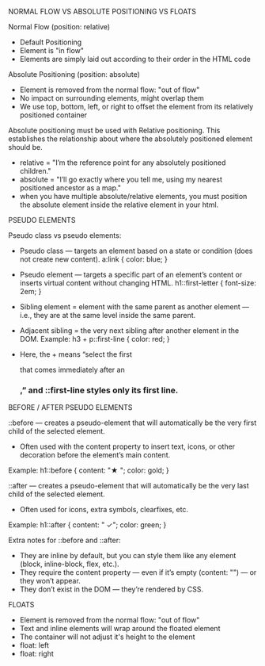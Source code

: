 NORMAL FLOW VS ABSOLUTE POSITIONING VS FLOATS

Normal Flow (position: relative)

- Default Positioning
- Element is "in flow"
- Elements are simply laid out according to their order in the HTML code

Absolute Positioning (position: absolute)

- Element is removed from the normal flow: "out of flow"
- No impact on surrounding elements, might overlap them
- We use top, bottom, left, or right to offset the element from its relatively positioned container

Absolute positioning must be used with Relative positioning. This establishes the relationship about where the absolutely positioned element should be.

- relative = "I’m the reference point for any absolutely positioned children."
- absolute = "I’ll go exactly where you tell me, using my nearest positioned ancestor as a map."
- when you have multiple absolute/relative elements, you must position the absolute element inside the relative element in your html.

PSEUDO ELEMENTS

Pseudo class vs pseudo elements:

- Pseudo class — targets an element based on a state or condition (does not create new content).
  a:link {
  color: blue;
  }

- Pseudo element — targets a specific part of an element’s content or inserts virtual content without changing HTML.
  h1::first-letter {
  font-size: 2em;
  }

- Sibling element = element with the same parent as another element — i.e., they are at the same level inside the same parent.
- Adjacent sibling = the very next sibling after another element in the DOM. Example:
  h3 + p::first-line {
  color: red;
  }
- Here, the + means “select the first <p> that comes immediately after an <h3>,” and ::first-line styles only its first line.

BEFORE / AFTER PSEUDO ELEMENTS

::before — creates a pseudo-element that will automatically be the very first child of the selected element.

- Often used with the content property to insert text, icons, or other decoration before the element’s main content.

Example:
h1::before {
content: "★ ";
color: gold;
}

::after — creates a pseudo-element that will automatically be the very last child of the selected element.

- Often used for icons, extra symbols, clearfixes, etc.

Example:
h1::after {
content: " ✓";
color: green;
}

Extra notes for ::before and ::after:

- They are inline by default, but you can style them like any element (block, inline-block, flex, etc.).
- They require the content property — even if it’s empty (content: "") — or they won’t appear.
- They don’t exist in the DOM — they’re rendered by CSS.

FLOATS

- Element is removed from the normal flow: "out of flow"
- Text and inline elements will wrap around the floated element
- The container will not adjust it's height to the element
- float: left
- float: right

